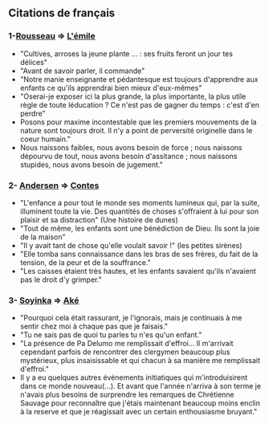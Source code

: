 ## Citations de français

### 1-[Rousseau](https://fr.wikipedia.org/wiki/Jean-Jacques_Rousseau) => [L'émile](https://www.youtube.com/watch?v=ytrB-hUWD2s)

* "Cultives, arroses la jeune plante ... : ses fruits feront un jour tes délices"
* "Avant de savoir parler, il commande"
* "Notre manie enseignante et pédantesque est toujours d'apprendre aux enfants ce qu'ils apprendrai bien mieux d'eux-mêmes"
* "Oserai-je exposer ici la plus grande, la plus importante, la plus utile règle de toute léducation ? Ce n'est pas de gagner du temps : c'est d'en perdre"
* Posons pour maxime incontestable que les premiers mouvements de la nature sont toujours droit. Il n'y a point de perversité originelle dans le coeur humain."
* Nous naissons faibles, nous avons besoin de force ; nous naissons dépourvu de tout, nous avons besoin d'assitance ; nous naissons stupides, nous avons besoin de jugement."


### 2- [Andersen](https://fr.wikipedia.org/wiki/Hans_Christian_Andersen) => [Contes](https://www.youtube.com/watch?v=ytrB-hUWD2s)

* "L'enfance a pour tout le monde ses moments lumineux qui, par la suite, illuminent toute la vie. Des quantités de choses s'offraient à lui pour son plaisir et sa distraction" (Une histoire de dunes)
* "Tout de même, les enfants sont une bénédiction de Dieu. Ils sont la joie de la maison"
* "Il y avait tant de chose qu'elle voulait savoir !" (les petites sirènes)
* "Elle tomba sans connaissance dans les bras de ses frères, du fait de la tension, de la peur et de la souffrance."
* "Les caisses étaient très hautes, et les enfants savaient qu'ils n'avaient pas le droit d'y grimper."


### 3- [Soyinka](https://fr.wikipedia.org/wiki/Wole_Soyinka) => [Aké](https://www.youtube.com/watch?v=ytrB-hUWD2s)

* "Pourquoi cela était rassurant, je l'ignorais, mais je continuais à me sentir chez moi à chaque pas que je faisais."
* "Tu ne sais pas de quoi tu parles tu n'es qu'un enfant."
* "La présence de Pa Delumo me remplissait d'effroi... Il m'arrivait cependant parfois de rencontrer des clergymen beaucoup plus mystérieux, plus insaisissable et qui chacun à sa manière me remplissait d'effroi."
* Il y a eu quelques autres événements initiatiques qui m'introduisirent dans ce monde nouveau(...). Et avant que l'année n'arriva à son terme je n'avais plus besoins de surprendre les remarques de Chrétienne Sauvage pour reconnaître que j'étais maintenant beaucoup moins enclin à la reserve et que je réagissait avec un certain enthousiasme bruyant."


